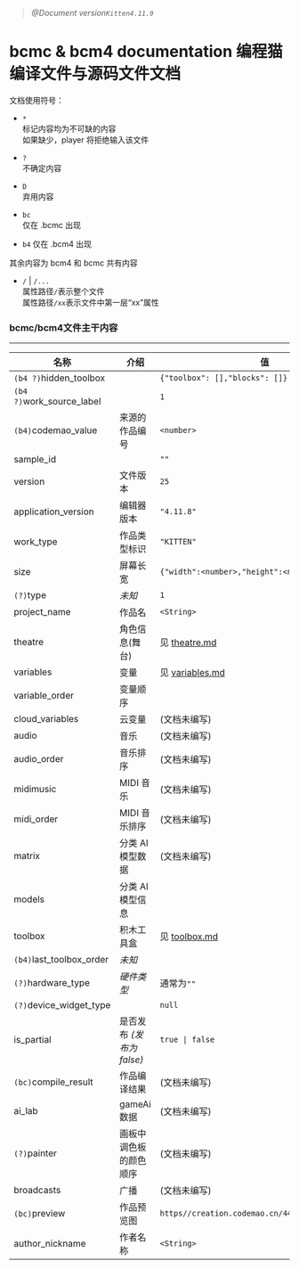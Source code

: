 > _@Document version`Kitten4.11.9`_

# bcmc & bcm4 documentation  编程猫编译文件与源码文件文档

文档使用符号：

- `*`  
  标记内容均为不可缺的内容  
   如果缺少，player 将拒绝输入该文件

- `?`  
  不确定内容

- `D`  
  弃用内容

- `bc`  
  仅在 .bcmc 出现

- `b4`
  仅在 .bcm4 出现

其余内容为 bcm4 和 bcmc 共有内容

- `/` | `/...`   
  属性路径`/`表示整个文件  
  属性路径`/xx`表示文件中第一层“xx”属性

### **bcmc/bcm4**文件主干内容

---

| 名称                     | 介绍                      | 值                                               |
| ------------------------ | ------------------------- | ------------------------------------------------ |
| `(b4 ?)`hidden_toolbox   |                           | `{"toolbox": [],"blocks": []}`                   |
| `(b4 ?)`work_source_label|                           | `1`                                              |
| `(b4)`codemao_value      | 来源的作品编号             | `<number>`                                       |
| sample_id                |                           | `""`                                             |
| version                  | 文件版本                  | `25`                                             |
| application_version      | 编辑器版本                | `"4.11.8"`                                       |
| work_type                | 作品类型标识              | `"KITTEN"`                                       |
| size                     | 屏幕长宽                  | `{"width":<number>,"height":<number>}`           |
| `(?)`type                | _未知_                    | `1`                                              |
| project_name             | 作品名                    | `<String>`                                       |
| theatre                  | 角色信息(舞台)            | 见 [theatre.md](./theatre.md)                    |
| variables                | 变量                      | 见 [variables.md](.variables/.md)               |
| variable_order           | 变量顺序                  |                                                  |
| cloud_variables          | 云变量                    | (文档未编写)                                     |
| audio                    | 音乐                      | (文档未编写)                                     |
| audio_order              | 音乐排序                  | (文档未编写)                                     |
| midimusic                | MIDI 音乐                 | (文档未编写)                                     |
| midi_order               | MIDI 音乐排序             | (文档未编写)                                     |
| matrix                   | 分类 AI 模型数据          | (文档未编写)                                     |
| models                   | 分类 AI 模型信息          |                                                  |
| toolbox                  | 积木工具盒                | 见 [toolbox.md](./toolbox.md)                    |
| `(b4)`last_toolbox_order | _未知_                    |                                                  |
| `(?)`hardware_type       | _硬件类型_                | 通常为`""`                                       |
| `(?)`device_widget_type  |                           | `null`                                           |
| is_partial               | 是否发布 _(发布为 false)_ | `true \| false`                                  |
| `(bc)`compile_result     | 作品编译结果              | (文档未编写)                                     |
| ai_lab                   | gameAi 数据               | (文档未编写)                                     |
| `(?)`painter             | 画板中调色板的颜色顺序     | (文档未编写)                                     |
| broadcasts               | 广播                      | (文档未编写)                                     |
| `(bc)`preview            | 作品预览图                | `https//creation.codemao.cn/445/kitten/(base64)` |
| author_nickname          | 作者名称                  | `<String>`                                       |
